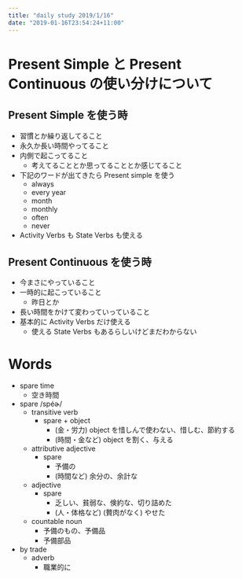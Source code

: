 ```yaml
---
title: "daily study 2019/1/16"
date: "2019-01-16T23:54:24+11:00"
---
```


# Present Simple と Present Continuous の使い分けについて

## Present Simple を使う時

- 習慣とか繰り返してること
- 永久か長い時間やってること
- 内側で起こってること
    - 考えてることとか思ってることとか感じてること
- 下記のワードが出てきたら Present simple を使う
    - always
    - every year
    - month
    - monthly
    - often
    - never
- Activity Verbs も State Verbs も使える

## Present Continuous を使う時

- 今まさにやっていること
- 一時的に起こっていること
    - 昨日とか
- 長い時間をかけて変わっていっていること
- 基本的に Activity Verbs だけ使える
    - 使える State Verbs もあるらしいけどまだわからない

# Words

- spare time
    - 空き時間
- spare /spéɚ/
    - transitive verb
        - spare + object
            - (金・労力) object を惜しんで使わない、惜しむ、節約する
            - (時間・金など) object を割く、与える
    - attributive adjective
        - spare
            - 予備の
            - (時間など) 余分の、余計な
    - adjective
        - spare
            - 乏しい、貧弱な、倹約な、切り詰めた
            - (人・体格など) (贅肉がなく) やせた
    - countable noun
        - 予備のもの、予備品
        - 予備部品
- by trade
    - adverb
        - 職業的に
